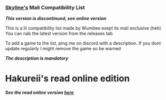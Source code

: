 ### [Skyline's](https://github.com/skyline-emu/skyline) Mali Compatibility List

***This version is discontinued, see online version***

This is a lil compatibility list made by Wumbee exept its mali exclusive (heh)
You can nab the latest version from the releases tab

To add a game to the list, ping me on discord with a description. If you dont 
update regularly I might remove the game so be warned

***The description is mandatory***

# Hakureii's read online edition

***See the read online version [here](https://github.com/hakureii/compat-list-mali)***

